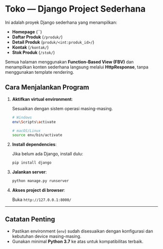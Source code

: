 # Toko — Django Project Sederhana

Ini adalah proyek Django sederhana yang menampilkan:
- **Homepage** (``)
- **Daftar Produk** (`/produk/`)
- **Detail Produk** (`produk/<int:produk_id>/`)
- **Kontak** (`/kontak/`)
- **Stok Produk** (`/stok/`)

Semua halaman menggunakan **Function-Based View (FBV)** dan menampilkan konten sederhana langsung melalui **HttpResponse**, tanpa menggunakan template rendering.

## Cara Menjalankan Program

1. **Aktifkan virtual environment**:
   
   Sesuaikan dengan sistem operasi masing-masing.
   ```bash
   # Windows
   env\Scripts\activate

   # macOS/Linux
   source env/bin/activate
   ```

2. **Install dependencies**:

   Jika belum ada Django, install dulu:
   ```bash
   pip install django
   ```

3. **Jalankan server**:

   ```bash
   python manage.py runserver
   ```

4. **Akses project di browser**:

   Buka `http://127.0.0.1:8000/`

---

## Catatan Penting

- Pastikan environment (`env`) sudah disesuaikan dengan konfigurasi dan kebutuhan device masing-masing.
- Gunakan minimal **Python 3.7** ke atas untuk kompatibilitas terbaik.

